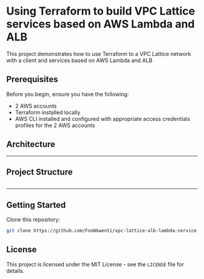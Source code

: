 # Using Terraform to build VPC Lattice services based on AWS Lambda and ALB
This project demonstrates how to use Terraform to a VPC Lattice network with a client and services based on AWS Lambda and ALB

## Prerequisites
Before you begin, ensure you have the following:

- 2 AWS accounts
- Terraform installed locally
- AWS CLI installed and configured with appropriate access credentials profiles for the 2 AWS accounts

## Architecture
<!-- ![Diagram](cross-account-privatelink-cross-account.webp) -->

---

## Project Structure
```bash

```
---
## Getting Started

Clone this repository:

   ```bash
   git clone https://github.com/FonNkwenti/vpc-lattice-alb-lambda-service.git
   ```





<!-- ## Step-by-step Turial -->


## License

This project is licensed under the MIT License - see the `LICENSE` file for details.
